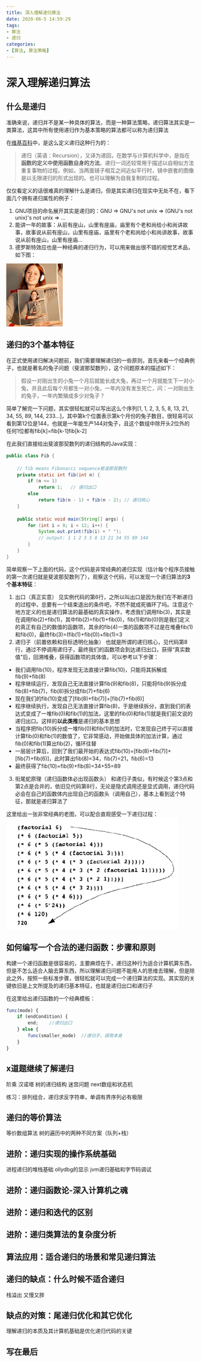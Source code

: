```yaml
---
title: 深入理解递归算法
date: 2020-06-5 14:59:29
tags: 
- 算法
- 递归
categories:
- [算法, 算法策略]
---
```


# 深入理解递归算法

## 什么是递归

准确来说，递归并不是某一种具体的算法，而是一种算法策略，递归算法其实是一类算法，这其中所有使用递归作为基本策略的算法都可以称为递归算法
<!-- more -->
在[维基百科](https://zh.wikipedia.org/wiki/递归)中，是这么定义递归这种行为的：
>递归（英语：Recursion），又译为递回，在数学与计算机科学中，是指在**函数的定义中使用函数自身的方法**。递归一词还较常用于描述以自相似方法重复事物的过程。例如，当两面镜子相互之间近似平行时，镜中嵌套的图像是以无限递归的形式出现的。也可以理解为自我复制的过程。

仅仅看定义的话很难真的理解什么是递归，但是其实递归在现实中无处不在，看下面几个拥有递归属性的例子：
1. GNU项目的命名展开其实是递归的：GNU => GNU's not unix => (GNU's not unix)'s not unix => ...
2. 能讲一年的故事：从前有座山，山里有座庙，庙里有个老和尚给小和尚讲故事，故事说从前有座山，山里有座庙，庙里有个老和尚给小和尚讲故事，故事说从前有座山，山里有座庙...
3. 德罗斯特效应也是一种经典的递归行为，可以用来做出很不错的视觉艺术品，如下图：
<img src="/images/algorithm/德罗斯特效应.jpg" title="Droste Effect" alt="droste effect" style="max-width:30%;margin:auto;" />

## 递归的3个基本特征

在正式使用递归解决问题前，我们需要理解递归的一些原则，首先来看一个经典例子，也就是著名的兔子问题（斐波那契数列），这个问题原本的描述如下：

> 假设一对刚出生的小兔一个月后就能长成大兔，再过一个月就能生下一对小兔，并且此后每个月都生一对小兔，一年内没有发生死亡，问：一对刚出生的兔子，一年内繁殖成多少对兔子？

简单了解完一下问题，其实很轻松就可以写出这么个序列\[1, 1, 2, 3, 5, 8, 13, 21, 34, 55, 89, 144, 233...]，其中第k个位置表示第k个月份的兔子数目，很轻易可以看到第12位是144，也就是一年能生产144对兔子，且这个数组中除开头2位外的任何1位都有fib\[k]=fib\[k-1]fib\[k-2]

在此我们直接给出斐波那契数列的递归结构的Java实现：

```java
public class Fib {

    // fib means Fibonacci sequence斐波那契数列
    private static int fib(int n) {
        if (n <= 1)
            return 1;   // 递归出口
        else
            return fib(n - 1) + fib(n - 2); // 递归核心
    }

    public static void main(String[] args) {
        for (int i = 0; i < 12; i++) {
            System.out.print(fib(i) + " ");
            // output: 1 1 2 3 5 8 13 21 34 55 89 144
        }
    }
}
```

简单观察一下上面的代码，这个代码是非常经典的递归实现（估计每个程序员接触的第一次递归就是斐波那契数列了），观察这个代码，可以发现一个递归算法的**3个基本特征**：

1. 出口（真正实意）
见实例代码的第6行，之所以叫出口是因为我们在不断递归的过程中，总要有一个结束退出的条件吧，不然不就成死循环了吗。注意这个地方定义的也是递归算法的最基础的真实操作，考虑我们调用fib(3)，其实是在调用fib(2)+fib(1)，其中fib(2)=fib(1)+fib(0)，fib(1)和fib(0)则是我们定义的真正有自己的数值的函数项，其余的fib(4)一类的函数项不过是在堆叠fib(1)和fib(0)，最终fib(3)=(fib(1)+fib(0))+fib(1)=3
2. 递归子（前置依赖和目标透明化抽象）
也就是所谓的递归核心，见代码第8行，通过不停调用递归子，最终我们的函数项会到达递归出口，获得“真实数值”后，回溯堆叠，获得函数项的具体值，可以参考以下步骤：
- 我们调用fib(10)，程序发现无法直接计算fib(10)，只能将其拆解成fib(9)+fib(8)
- 程序继续运行，发现自己无法直接计算fib(9)和fib(8)，只能将fib(9)拆分成fib(8)+fib(7)，fib(8)拆分成fib(7)+fib(6)
- 现在我们的fib(10)变成了\[fib(8)+fib(7)]+\[fib(7)+fib(6)]
- 程序继续执行，发现自己无法直接计算fib(8)，于是继续拆分，直到我们的表达式变成了一堆fib(0)和fib(1)的加法，这里的fib(0)和fib(1)就是我们前文说的递归出口。这样的**以此类推**是递归的基本思想
- 当程序把fib(10)拆分成一堆fib(0)和fib(1)的加法时，它发现自己终于可以直接计算fib(0)和fib(1)的数值了，它非常感动，开始做具体的加法计算，通过fib(0)和fib(1)算出fib(2)，循环往替
- 一层层计算后，回到了我们最开始的表达式fib(10)=\[fib(8)+fib(7)]+\[fib(7)+fib(6)]，此时算出fib(8)=34，fib(7)=21，fib(6)=13
- 最终获得了fib(10)=fib(9)+fib(8)=34+55=89
3. 衔尾蛇原理（递归函数体必出现函数头）
和递归子类似，有时候这个第3点和第2点是合并的，依旧见代码第8行，无论是隐式调用还是显式调用，递归代码必会在自己的函数体内出现自己的函数头（调用自己），基本上看到这个特征，那就是递归算法了

这里给出一张非常经典的老图，可以配合直观感受一下递归过程：
<img src="/images/algorithm/recursion/fib.png" title="fib_old" alt="fib_old" style="max-width:950%;margin:auto;" />

## 如何编写一个合法的递归函数：步骤和原则

构建一个递归函数是很容易的，主要麻烦在于，递归这种行为适合计算机算东西，但是不怎么适合人脑去算东西，所以理解递归问题不能用人的思维去理解，但是除此之外，按照一些标准步骤，很轻松就可以完成一个递归算法的实现。其实现的关键依旧是上文所提及的递归基本特征，也就是递归出口和递归子

在这里给出递归函数的一个经典模板：
```javascript
func(mode) {
    if (endCondition) {      
        end;    //递归出口
    } else {
        func(smaller_mode)  //递归子，调用本身
    }
}
```





## x道题继续了解递归

阶乘
汉诺塔
树的递归结构
迷宫问题
next数组和状态机

练习：排列组合，递归求反字符串，单调有界序列必有极限

## 递归的等价算法

等价数组算法
树的遍历中的两种不同方案（队列+栈）

## 进阶：递归实现的操作系统基础

进程递归的堆栈基础
ollydbg的显示
jvm递归基础和字节码调试

## 进阶：递归函数论-深入计算机之魂

## 进阶：递归和迭代的区别

## 进阶：递归类算法的复杂度分析

## 算法应用：适合递归的场景和常见递归算法

## 递归的缺点：什么时候不适合递归

栈溢出
又慢又胖

## 缺点的对策：尾递归优化和其它优化

理解递归的本质及其计算机基础是优化递归代码的关键

## 写在最后



